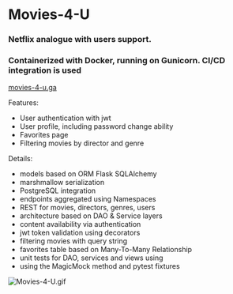 # Movies-4-U
### Netflix analogue with users support.
### Containerized with Docker, running on Gunicorn. CI/CD integration is used

[movies-4-u.ga](http://movies-4-u.ga)

Features:
- User authentication with jwt
- User profile, including password change ability
- Favorites page
- Filtering movies by director and genre

Details:
- models based on ORM Flask SQLAlchemy
- marshmallow serialization
- PostgreSQL integration
- endpoints aggregated using Namespaces
- REST for movies, directors, genres, users
- architecture based on DAO & Service layers
- content availability via authentication
- jwt token validation using decorators 
- filtering movies with query string
- favorites table based on Many-To-Many Relationship
- unit tests for DAO, services and views using
- using the MagicMock method and pytest fixtures

![Movies-4-U.gif](static%2Fimg%2FMovies-4-U.gif)